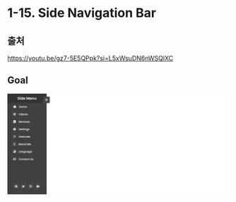 # 1-15. Side Navigation Bar

## 출처

https://youtu.be/gz7-5E5QPpk?si=L5xWsuDN6nWSQlXC

## Goal

<img src="img/goal.png">
